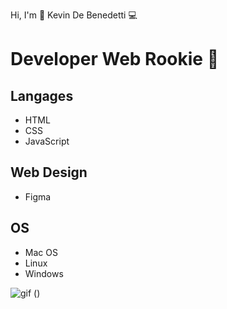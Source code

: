 Hi, I'm 🖖
Kevin De Benedetti 💻

# Developer Web Rookie 🐣

## Langages
* HTML 
* CSS
* JavaScript

## Web Design
* Figma

## OS
* Mac OS
* Linux
* Windows

![gif](https://media2.giphy.com/media/3o8doZFy4iPd8VBL8I/giphy.gif?cid=ecf05e47qmut2xijy3fpwdugxo9w6ojfe7l90q9nkjc8lpfc&rid=giphy.gif&ct=g)
()